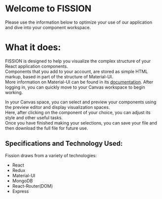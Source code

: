 # Welcome to FISSION

Please use the information below to optimize your use of our application and dive into your component workspace.

# What it does:

FISSION is designed to help you visualize the complex structure of your React application components.  
Components that you add to your account, are stored as simple HTML markup, based in part of the structure of Material-UI.  
More information on Material-UI can be found in its [documentation](http://www.material-ui.com/#/). After logging in, you can quickly move to your Canvas workspace to begin working. 

In your Canvas space, you can select and preview  your components using the preview editor and display visualization spaces.  
Here, after clicking on the component of your choice, you can adjust its style and other useful tasks.   
Once you have finished making your selections, you can save your file and then download the full file for future use.   

## Specifications and Technology Used:

Fission draws from a variety of technologies:

* React 
* Redux
* Material-UI
* MongoDB
* React-Router(DOM)
* Express 
  
